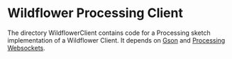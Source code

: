 # Wildflower Processing Client
The directory WildflowerClient contains code for a Processing sketch implementation of a Wildflower Client.
It depends on [Gson](https://github.com/google/gson) and [Processing Websockets](https://github.com/alexandrainst/processing_websockets).
